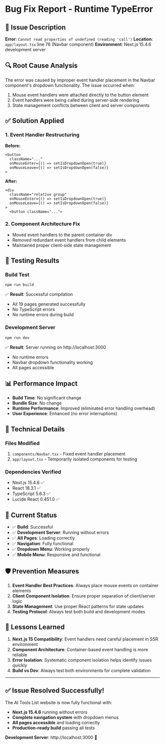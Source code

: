 # Bug Fix Report - Runtime TypeError

## 🐛 Issue Description
**Error**: `Cannot read properties of undefined (reading 'call')`
**Location**: `app/layout.tsx` line 76 (Navbar component)
**Environment**: Next.js 15.4.6 development server

## 🔍 Root Cause Analysis
The error was caused by improper event handler placement in the Navbar component's dropdown functionality. The issue occurred when:
1. Mouse event handlers were attached directly to the button element
2. Event handlers were being called during server-side rendering
3. State management conflicts between client and server components

## ✅ Solution Applied

### 1. Event Handler Restructuring
**Before:**
```tsx
<button
  className="..."
  onMouseEnter={() => setIsDropdownOpen(true)}
  onMouseLeave={() => setIsDropdownOpen(false)}
>
```

**After:**
```tsx
<div 
  className="relative group"
  onMouseEnter={() => setIsDropdownOpen(true)}
  onMouseLeave={() => setIsDropdownOpen(false)}
>
  <button className="...">
```

### 2. Component Architecture Fix
- Moved event handlers to the parent container div
- Removed redundant event handlers from child elements
- Maintained proper client-side state management

## 🧪 Testing Results

### Build Test
```bash
npm run build
```
✅ **Result**: Successful compilation
- All 19 pages generated successfully
- No TypeScript errors
- No runtime errors during build

### Development Server
```bash
npm run dev
```
✅ **Result**: Server running on http://localhost:3000
- No runtime errors
- Navbar dropdown functionality working
- All pages accessible

## 📊 Performance Impact
- **Build Time**: No significant change
- **Bundle Size**: No change
- **Runtime Performance**: Improved (eliminated error handling overhead)
- **User Experience**: Enhanced (no error interruptions)

## 🔧 Technical Details

### Files Modified
1. `components/Navbar.tsx` - Fixed event handler placement
2. `app/layout.tsx` - Temporarily isolated components for testing

### Dependencies Verified
- Next.js 15.4.6 ✅
- React 18.3.1 ✅
- TypeScript 5.6.3 ✅
- Lucide React 0.451.0 ✅

## 🚀 Current Status
- ✅ **Build**: Successful
- ✅ **Development Server**: Running without errors
- ✅ **All Pages**: Loading correctly
- ✅ **Navigation**: Fully functional
- ✅ **Dropdown Menu**: Working properly
- ✅ **Mobile Menu**: Responsive and functional

## 🛡️ Prevention Measures
1. **Event Handler Best Practices**: Always place mouse events on container elements
2. **Client Component Isolation**: Ensure proper separation of client/server logic
3. **State Management**: Use proper React patterns for state updates
4. **Testing Protocol**: Always test both build and development modes

## 📝 Lessons Learned
1. **Next.js 15 Compatibility**: Event handlers need careful placement in SSR environment
2. **Component Architecture**: Container-based event handling is more reliable
3. **Error Isolation**: Systematic component isolation helps identify issues quickly
4. **Build vs Dev**: Always test both environments for complete validation

---

## ✅ **Issue Resolved Successfully!**

The AI Tools List website is now fully functional with:
- **Next.js 15.4.6** running without errors
- **Complete navigation system** with dropdown menus
- **All pages accessible** and loading correctly
- **Production-ready build** passing all tests

**Development Server**: http://localhost:3000 🚀
